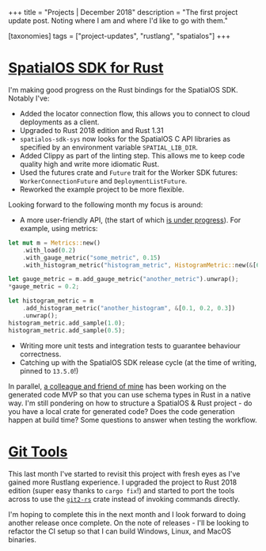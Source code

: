 +++
title = "Projects | December 2018"
description = "The first project update post. Noting where I am and where I'd like to go with them."

[taxonomies]
tags = ["project-updates", "rustlang", "spatialos"]
+++

# [SpatialOS SDK for Rust](https://www.github.com/jamiebrynes7/spatialos-sdk-rs) 

I'm making good progress on the Rust bindings for the SpatialOS SDK. Notably I've:

- Added the locator connection flow, this allows you to connect to cloud deployments as a client.
- Upgraded to Rust 2018 edition and Rust 1.31
- `spatialos-sdk-sys` now looks for the SpatialOS C API libraries as specified by an environment variable `SPATIAL_LIB_DIR`.
- Added Clippy as part of the linting step. This allows me to keep code quality high and write more idiomatic Rust.
- Used the futures crate and `Future` trait for the Worker SDK futures: `WorkerConnectionFuture` and `DeploymentListFuture`. 
- Reworked the example project to be more flexible.

Looking forward to the following month my focus is around: 

- A more user-friendly API, (the start of which [is under progress](https://github.com/jamiebrynes7/spatialos-sdk-rs/pull/37)). For example, using metrics:

```rust
let mut m = Metrics::new()
    .with_load(0.2)
    .with_gauge_metric("some_metric", 0.15)
    .with_histogram_metric("histogram_metric", HistogramMetric::new(&[6.7]));

let gauge_metric = m.add_gauge_metric("another_metric").unwrap();
*gauge_metric = 0.2;

let histogram_metric = m
    .add_histogram_metric("another_histogram", &[0.1, 0.2, 0.3])
    .unwrap();
histogram_metric.add_sample(1.0);
histogram_metric.add_sample(0.5);
```

- Writing more unit tests and integration tests to guarantee behaviour correctness.
- Catching up with the SpatialOS SDK release cycle (at the time of writing, pinned to `13.5.0`!)

In parallel, [a colleague and friend of mine](http://dga.me.uk/) has been working on the generated code MVP so that you can use schema types in Rust in a native way. I'm still pondering on how to structure a SpatialOS & Rust project - do you have a local crate for generated code? Does the code generation happen at build time? Some questions to answer when testing the workflow.

# [Git Tools](https://www.github.com/jamiebrynes7/git-tools)

This last month I've started to revisit this project with fresh eyes as I've gained more Rustlang experience. I upgraded the project to Rust 2018 edition (super easy thanks to `cargo fix`!) and started to port the tools across to use the [`git2-rs`](https://github.com/alexcrichton/git2-rs) crate instead of invoking commands directly.

I'm hoping to complete this in the next month and I look forward to doing another release once complete. On the note of releases - I'll be looking to refactor the CI setup so that I can build Windows, Linux, and MacOS binaries.